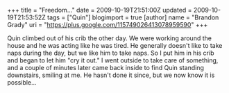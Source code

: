 +++
title = "Freedom..."
date = 2009-10-19T21:51:00Z
updated = 2009-10-19T21:53:52Z
tags = ["Quin"]
blogimport = true 
[author]
	name = "Brandon Grady"
	uri = "https://plus.google.com/115749026413078959590"
+++

Quin climbed out of his crib the other day.  We were working around the house and he was acting like he was tired.  He generally doesn't like to take naps during the day, but we like him to take naps.  So I put him in his crib and began to let him "cry it out."  I went outside to take care of something, and a couple of minutes later came back inside to find Quin standing downstairs, smiling at me.  He hasn't done it since, but we now know it is possible...
